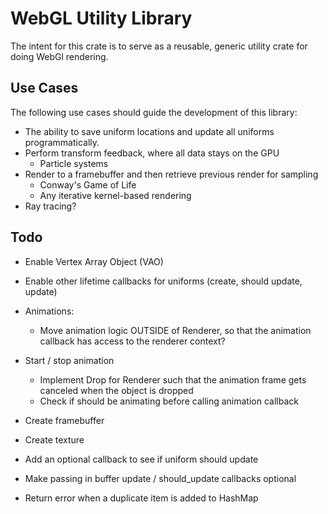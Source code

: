 # WebGL Utility Library

The intent for this crate is to serve as a reusable, generic utility crate for doing WebGl rendering.

## Use Cases

The following use cases should guide the development of this library:

- The ability to save uniform locations and update all uniforms programmatically.
- Perform transform feedback, where all data stays on the GPU
    - Particle systems
- Render to a framebuffer and then retrieve previous render for sampling
    - Conway's Game of Life
    - Any iterative kernel-based rendering
- Ray tracing?

## Todo
- Enable Vertex Array Object (VAO)

- Enable other lifetime callbacks for uniforms (create, should update, update)

- Animations:
    - Move animation logic OUTSIDE of Renderer, so that the animation callback has access to the renderer context?

- Start / stop animation
    - Implement Drop for Renderer such that the animation frame gets canceled when the object is dropped
    - Check if should be animating before calling animation callback

- Create framebuffer
- Create texture

- Add an optional callback to see if uniform should update
- Make passing in buffer update / should_update callbacks optional

- Return error when a duplicate item is added to HashMap